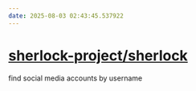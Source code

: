 ```yaml
---
date: 2025-08-03 02:43:45.537922
---
```


# [sherlock-project/sherlock](https://github.com/sherlock-project/sherlock)

find social media accounts by username